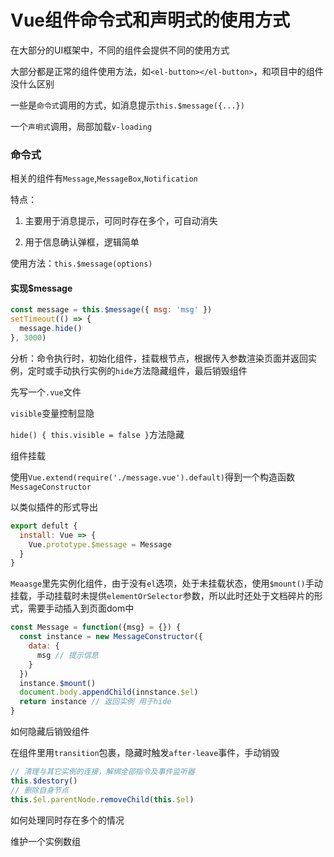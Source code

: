 # Vue组件命令式和声明式的使用方式

在大部分的UI框架中，不同的组件会提供不同的使用方式

大部分都是正常的组件使用方法，如`<el-button></el-button>`，和项目中的组件没什么区别

一些是`命令式`调用的方式，如消息提示`this.$message({...})`

一个`声明式`调用，局部加载`v-loading`

### 命令式

相关的组件有`Message`,`MessageBox`,`Notification`

特点：

1. 主要用于消息提示，可同时存在多个，可自动消失

2. 用于信息确认弹框，逻辑简单

使用方法：`this.$message(options)`

#### 实现$message

```js
const message = this.$message({ msg: 'msg' })
setTimeout(() => {
  message.hide()
}, 3000)
```

分析：命令执行时，初始化组件，挂载根节点，根据传入参数渲染页面并返回实例，定时或手动执行实例的`hide`方法隐藏组件，最后销毁组件

先写一个`.vue`文件

`visible`变量控制显隐

`hide() { this.visible = false }`方法隐藏

组件挂载

使用`Vue.extend(require('./message.vue').default)`得到一个构造函数`MessageConstructor`

以类似插件的形式导出
```js
export defult {
  install: Vue => {
    Vue.prototype.$message = Message
  }
}
```
`Meaasge`里先实例化组件，由于没有`el`选项，处于未挂载状态，使用`$mount()`手动挂载，手动挂载时未提供`elementOrSelector`参数，所以此时还处于文档碎片的形式，需要手动插入到页面dom中

```js
const Message = function({msg} = {}) {
  const instance = new MessageConstructor({
    data: {
      msg // 提示信息
    }
  })
  instance.$mount()
  document.body.appendChild(innstance.$el)
  return instance // 返回实例 用于hide
}
```

如何隐藏后销毁组件

在组件里用`transition`包裹，隐藏时触发`after-leave`事件，手动销毁
```js
// 清理与其它实例的连接，解绑全部指令及事件监听器
this.$destory()
// 删除自身节点
this.$el.parentNode.removeChild(this.$el)
```

如何处理同时存在多个的情况

维护一个实例数组




